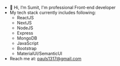 - 👋 Hi, I’m Sumit, I'm professional Front-end developer
- My tech stack currently includes following:
   - ReactJS
   - NextJS
   - NodeJS
   - Express
   - MongoDB
   - JavaScript
   - Bootstrap
   - MaterialUI/SemanticUI
- Reach me at: <pauls1317@gmail.com>

<!---
SumitsHub/SumitsHub is a ✨ special ✨ repository because its `README.md` (this file) appears on your GitHub profile.
You can click the Preview link to take a look at your changes.
--->
